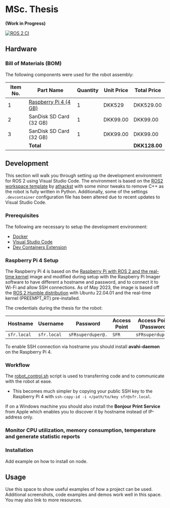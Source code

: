 # MSc. Thesis

**(Work in Progress)**

[![ROS 2 CI](https://github.com/emilravn/msc-thesis/actions/workflows/ros.yaml/badge.svg)](https://github.com/emilravn/msc-thesis/actions/workflows/ros.yaml)
<!-- ABOUT THE PROJECT -->

## Hardware

### Bill of Materials (BOM)

The following components were used for the robot assembly:

| Item No. | Part Name                                                                                  | Quantity | Unit Price | Total Price |
| -------- | ------------------------------------------------------------------------------------------ | -------- | ---------- | ---------   |
| 1        | [Raspberry Pi 4 (4 GB)](https://www.raspberrypi.com/products/raspberry-pi-4-model-b/)      | 1        | DKK529     | DKK529.00   |
| 2        | SanDisk SD Card (32 GB)                                                                    | 1        | DKK99.00   | DKK99.00    |
| 3        | SanDisk SD Card (32 GB)                                                                    | 1        | DKK99.00   | DKK99.00    |
|          | **Total**                                                                                  |          |            | **DKK128.00** |

## Development

This section will walk you through setting up the development environment for ROS 2 using Visual Studio Code. The environment is based on the [ROS2 workspace template](https://github.com/athackst/vscode_ros2_workspace) by [athackst](https://github.com/athackst) with some minor tweaks to remove C++ as the robot is fully written in Python. Additionally, some of the settings `.devcontainer` configuration file has been altered due to recent updates to Visual Studio Code.

### Prerequisites

The following are necessary to setup the development environment:

* [Docker](https://docs.docker.com/engine/install/)
* [Visual Studio Code](https://code.visualstudio.com/)
* [Dev Containers Extension](https://marketplace.visualstudio.com/items?itemName=ms-vscode-remote.remote-containers)

### Raspberry Pi 4 Setup

The Raspberry Pi 4 is based on the [Raspberry Pi with ROS 2 and the real-time kernel](https://github.com/ros-realtime/ros-realtime-rpi4-image) image and modified during setup with the Raspberry Pi Imager software to have different a hostname and password, and to connect it to Wi-Fi and allow SSH connections. As of May 2023, the image is based off the [ROS 2 Humble distribution](https://docs.ros.org/en/humble/index.html#) with Ubuntu 22.04.01 and the real-time kernel (PREEMPT_RT) pre-installed.

The credentials during the thesis for the robot:

| Hostname     | Username    | Password             | Access Point  | Access Point (Password) |
| ------------ | ----------- | ------------------   | ----------    | ----------------------  |
| `sfr.local`  | `sfr.local` | `sFRsuperduper@.`    | `SFR`         | `sFRsuperduper@`        |

To enable SSH connection via hostname you should install **avahi-daemon** on the Raspberry Pi 4. 

### Workflow

The [robot_control.sh](https://github.com/emilravn/msc-thesis/blob/206302bcd523076b146bc1268338234476f9b547/robot_control.sh) script is used to transferring code and to communicate with the robot at ease.
  * This becomes much simpler by copying your public SSH key to the Raspberry Pi 4 with `ssh-copy-id -i </path/to/key sfr@sfr.local`. 

If on a Windows machine you should also install the **Bonjour Print Service** from Apple which enables you to discover it by hostname instead of IP-address only.

### Monitor CPU utilization, memory consumption, temperature and generate statistic reports

### Installation

Add example on how to install on node.

<!-- USAGE EXAMPLES -->

## Usage

Use this space to show useful examples of how a project can be used. Additional screenshots, code examples and demos work well in this space. You may also link to more resources.
